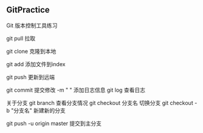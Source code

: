 ## GitPractice

Git 版本控制工具练习

git pull 拉取

git clone  克隆到本地

git add  添加文件到index

git push  更新到远端

git commit 提交修改
        -m " " 添加日志信息
git log  查看日志

关于分支
git branch   查看分支情况
git checkout 分支名         切换分支
git checkout -b "分支名"    新建新的分支

git push -u origin master 提交到主分支
